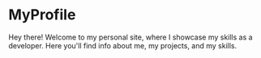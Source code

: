 # MyProfile
Hey there! Welcome to my personal site, where I showcase my skills as a developer. Here you'll find info about me, my projects, and my skills.  
